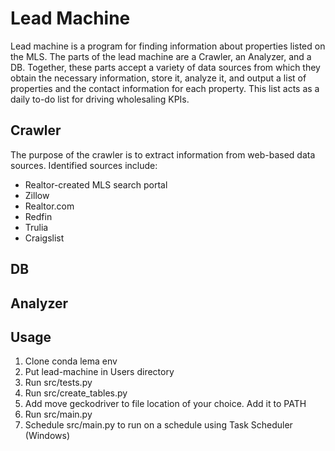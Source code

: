 # Lead Machine

Lead machine is a program for finding information about properties listed on the
MLS. The parts of the lead machine are a Crawler, an Analyzer, and a DB.
Together, these parts accept a variety of data sources from which they obtain
the necessary information, store it, analyze it, and output a list of properties
and the contact information for each property. This list acts as a daily to-do
list for driving wholesaling KPIs.

## Crawler
The purpose of the crawler is to extract information from web-based data sources.
Identified sources include:
- Realtor-created MLS search portal
- Zillow
- Realtor.com
- Redfin
- Trulia
- Craigslist

## DB

## Analyzer

## Usage
1. Clone conda lema env
2. Put lead-machine in Users directory
3. Run src/tests.py
4. Run src/create_tables.py
5. Add move geckodriver to file location of your choice. Add it to PATH
6. Run src/main.py
7. Schedule src/main.py to run on a schedule using Task Scheduler (Windows)
